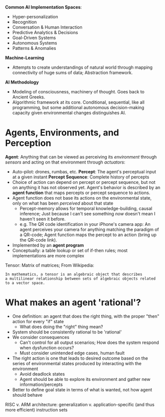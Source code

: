 **Common AI Implementation Spaces**:
- Hyper-personalization
- Recognition
- Conversation & Human Interaction
- Predictive Analytics & Decisions
- Goal-Driven Systems
- Autonomous Systems
- Patterns & Anomalies

**Machine-Learning**
- Attempts to create understandings of natural world through mapping connectivity of huge sums of data; Abstraction framework. 

**AI Methodology**
- Modeling of consciousness, machinery of thought. Goes back to Ancient Greeks. 
- Algorithmic framework at its core. Conditional, sequential, like all programming, but some additional autonomous decision-making capacity given environmental changes distinguishes AI. 

# Agents, Environments, and Perception

**Agent**: Anything that can be viewed as perceiving its *environment* through *sensors* and acting on that environment through *actuators*:
- Auto-pilot: drones, rumbas, etc.
**Percept**: The agent's perceptual input at a given instant
**Percept Sequence**: Complete history of percepts
- Choice of action can depend on percept or percept sequence, but not on anything it has not observed yet.
Agent's behavior is described by an **agent function** that maps percepts or percept sequence to actions.
- Agent function does not base its actions on the environmental state, only on what has been *perceived* about that state
	- Percept-memory allows for temporal knowledge-building, causal inference; Just because I can't see something *now* doesn't mean I haven't seen it before.
	- e.g. The QR code identification in your iPhone's camera app: An agent perceives your camera for anything matching the paradigm of a QR-code; Agent function maps the percept to an action (bring up the QR-code link).
- Implemented by an **agent program**
- Conceptually: a table lookup or set of if-then rules; most implementations are more complex

Tensor: Matrix of matrices; From Wikipedia: 
```
In mathematics, a tensor is an algebraic object that describes a multilinear relationship between sets of algebraic objects related to a vector space.
```
# What makes an agent 'rational'?

- One definition: an agent that does the right thing, with the proper "then" action for every "if" state
	- What does doing the "right" thing mean?
- System should be consistently rational to be 'rational'
- We consider consequences
	- Can't control for all output scenarios; How does the system respond when dysfunction occurs?
	- Must consider unintended edge cases, human fault
- The right action is one that leads to desired outcome based on the series of environmental states produced by interacting with the environment
	- Avoid deadlock states
	- Agent should be able to explore its environment and gather new information/percepts
- Better to define goal state in terms of what is wanted, not how agent should behave

RISC v. ARM architecture: generalization v. application-specific (and thus more efficient) instruction sets